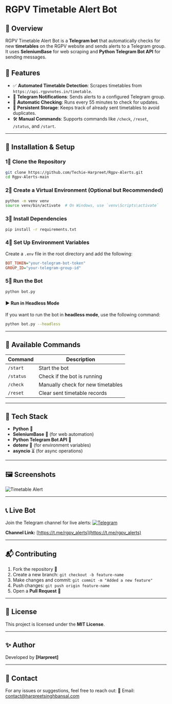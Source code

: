 # RGPV Timetable Alert Bot

## 📌 Overview
RGPV Timetable Alert Bot is a **Telegram bot** that automatically checks for new **timetables** on the RGPV website and sends alerts to a Telegram group. It uses **SeleniumBase** for web scraping and **Python Telegram Bot API** for sending messages.

## 🚀 Features
- ✅ **Automated Timetable Detection**: Scrapes timetables from `https://api.rgpvnotes.in/timetable`.
- 🔔 **Telegram Notifications**: Sends alerts to a configured Telegram group.
- 🔄 **Automatic Checking**: Runs every 55 minutes to check for updates.
- 🐂 **Persistent Storage**: Keeps track of already sent timetables to avoid duplicates.
- 🛠 **Manual Commands**: Supports commands like `/check`, `/reset`, `/status`, and `/start`.

---

## 🫠 Installation & Setup
### 1⃣ Clone the Repository
```bash
git clone https://github.com/Techie-Harpreet/Rgpv-Alerts.git
cd Rgpv-Alerts-main
```

### 2⃣ Create a Virtual Environment (Optional but Recommended)
```bash
python -m venv venv
source venv/bin/activate  # On Windows, use `venv\Scripts\activate`
```

### 3⃣ Install Dependencies
```bash
pip install -r requirements.txt
```

### 4⃣ Set Up Environment Variables
Create a `.env` file in the root directory and add the following:
```ini
BOT_TOKEN="your-telegram-bot-token"
GROUP_ID="your-telegram-group-id"
```

### 5⃣ Run the Bot
```bash
python bot.py
```

#### ▶️ Run in Headless Mode
If you want to run the bot in **headless mode**, use the following command:
```bash
python bot.py --headless
```

---

## 🐜 Available Commands
| Command       | Description |
|--------------|-------------|
| `/start`     | Start the bot |
| `/status`    | Check if the bot is running |
| `/check`     | Manually check for new timetables |
| `/reset`     | Clear sent timetable records |

---

## 🫠 Tech Stack
- **Python** 🐍
- **SeleniumBase** 🚀 (for web automation)
- **Python Telegram Bot API** 🤖
- **dotenv** 📁 (for environment variables)
- **asyncio** ⏳ (for async operations)

---

## 🖼 Screenshots

![Timetable Alert]([https://raw.githubusercontent.com/Techie-Harpreet/Rgpv-Alerts/refs/heads/main/Images/Screenshot%202025-03-14%20145848.png?token=GHSAT0AAAAAAC7V2MOFI72UYPJRGDBLZWPYZ6T66CQ](https://raw.githubusercontent.com/Techie-Harpreet/Rgpv-Alerts/refs/heads/main/Images/Screenshot%202025-03-14%20145848.png))

---

## 📞 Live Bot
Join the Telegram channel for live alerts:
[![Telegram](https://img.shields.io/badge/Telegram-Join%20Channel-blue)](https://t.me/rgpv_alerts)

**Channel Link:** [https://t.me/rgpv_alerts](https://t.me/rgpv_alerts)

---

## 📬 Contributing
1. Fork the repository 🍴
2. Create a new branch: `git checkout -b feature-name`
3. Make changes and commit: `git commit -m "Added a new feature"`
4. Push changes: `git push origin feature-name`
5. Open a **Pull Request** 🚀

---

## 🐝 License
This project is licensed under the **MIT License**.

---

## ✨ Author
Developed by **[Harpreet]**

---

## 📲 Contact
For any issues or suggestions, feel free to reach out:
📧 Email: contact@harpreetsinghbansal.com


